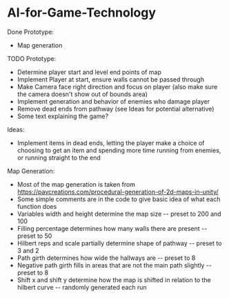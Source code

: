 # AI-for-Game-Technology

Done Prototype:
- Map generation 

TODO Prototype:
- Determine player start and level end points of map
- Implement Player at start, ensure walls cannot be passed through
- Make Camera face right direction and focus on player (also make sure the camera doesn't show out of bounds area)
- Implement generation and behavior of enemies who damage player
- Remove dead ends from pathway (see Ideas for potential alternative)
- Some text explaining the game?


Ideas:
- Implement items in dead ends, letting the player make a choice of choosing to get an item and spending more time running from enemies, or running straight to the end

Map Generation:
- Most of the map generation is taken from https://pavcreations.com/procedural-generation-of-2d-maps-in-unity/
- Some simple comments are in the code to give basic idea of what each function does
- Variables width and height determine the map size -- preset to 200 and 100
- Filling percentage determines how many walls there are present -- preset to 50
- Hilbert reps and scale partially determine shape of pathway -- preset to 3 and 2
- Path girth determines how wide the hallways are -- preset to 8
- Negative path girth fills in areas that are not the main path slightly -- preset to 8
- Shift x and shift y determine how the map is shifted in relation to the hilbert curve -- randomly generated each run